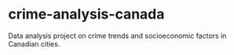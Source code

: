 # crime-analysis-canada
Data analysis project on crime trends and socioeconomic factors in Canadian cities.
